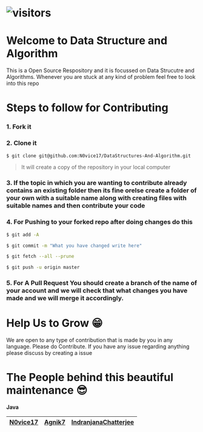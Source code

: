 # ![visitors](https://visitor-badge.laobi.icu/badge?page_id=N0vice17.DataStructures-And-Algorithm)
# Welcome to Data Structure and Algorithm
This is a Open Source Respository and it is focussed on Data Strucutre and Algorithms. Whenever you are stuck at any kind of problem feel free to look into this repo 
# Steps to follow for Contributing
### 1. Fork it
### 2. Clone it
```sh
$ git clone git@github.com:N0vice17/DataStructures-And-Algorithm.git
```
> It will create a copy of the repository in your local computer
### 3. If the topic in which you are wanting to contribute already contains an existing folder then its fine orelse create a folder of your own with a suitable name along with creating files with suitable names and then contribute your code 
### 4. For Pushing to your forked repo after doing changes do this
```sh
$ git add -A

$ git commit -m "What you have changed write here"

$ git fetch --all --prune

$ git push -u origin master
```
### 5. For A Pull Request You should create a branch of the name of your account and we will check that what changes you have made and we will merge it accordingly. 

# Help Us to Grow 😁
We are open to any type of contribution that is made by you in any language. Please do Contribute.
If you have any issue regarding anything please discuss by creating a issue
# The People behind this beautiful maintenance 😎
**Java**

| [N0vice17](https://github.com/N0vice17) | [Agnik7](https://github.com/Agnik7) | [IndranjanaChatterjee](https://github.com/IndranjanaChatterjee) |
|---|---|---|

